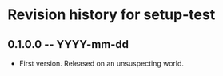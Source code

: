 # Revision history for setup-test

## 0.1.0.0 -- YYYY-mm-dd

* First version. Released on an unsuspecting world.
